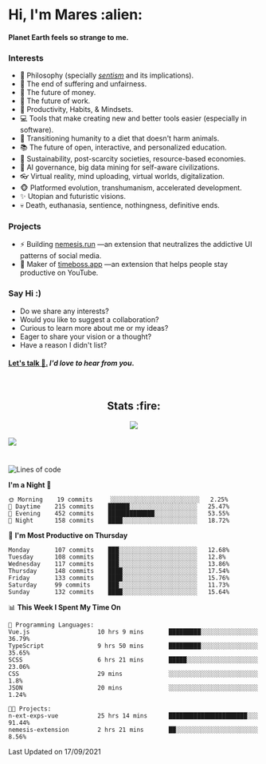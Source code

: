 <h1>Hi, I'm Mares :alien:</h1>

#### Planet Earth feels so strange to me.

### **Interests**

- 🌊 Philosophy (specially [_sentism_][sentismmedium] and its implications).
- 🎯 The end of suffering and unfairness.
- 💸 The future of money.
- 💼 The future of work.
- 🧠 Productivity, Habits, & Mindsets.
- 💻 Tools that make creating new and better tools easier (especially in software).
- 🥗 Transitioning humanity to a diet that doesn't harm animals.
- 📚 The future of open, interactive, and personalized education.
- 🌱 Sustainability, post-scarcity societies, resource-based economies.
- 🤖 AI governance, big data mining for self-aware civilizations.
- 👓 Virtual reality, mind uploading, virtual worlds, digitalization.
- 🐵 Platformed evolution, transhumanism, accelerated development.
- ✨ Utopian and futuristic visions.
- 💀 Death, euthanasia, sentience, nothingness, definitive ends.


### **Projects**

- ⚡ Building [nemesis.run](https://nemesis.run) —an extension that neutralizes the addictive UI patterns of social media.
- 💎 Maker of [timeboss.app](https://timeboss.app) —an extension that helps people stay productive on YouTube.


### **Say Hi :)**

- Do we share any interests?
- Would you like to suggest a collaboration?
- Curious to learn more about me or my ideas?
- Eager to share your vision or a thought?
- Have a reason I didn't list?

#### [Let's talk :wave:.](mailto:mareszhar@gmail.com) _I'd love to hear from you_.

[sentismmedium]: https://medium.com/@mareszhar/born-a-prisoner-a-reflection-about-life-its-struggles-and-a-plan-to-escape-d8566ce9b026

<br>

<h2 align="center">Stats :fire:</h2>

<div align="center">
  <img src="https://github-readme-streak-stats.herokuapp.com?user=mareszhar&theme=black-ice&hide_border=true&stroke=FFFFFF15&ring=DF8FFE&fire=DF8FFE&currStreakLabel=DF8FFE&background=1A232A&currStreakNum=86FFAB&dates=B1AAB3FF">
</div>

<!-- Add or remove this: &dates=B1AAB3FF at the end of the streak stats URL if they get bugged and aren't updating -->

<br>

<img src="https://activity-graph.herokuapp.com/graph?username=mareszhar&theme=nord&bg_color=00000000&color=979797&line=DF8FFE&point=00000000&area=true&hide_border=true">

<br>

<h1></h1>

<!--START_SECTION:waka-->
![Lines of code](https://img.shields.io/badge/From%20Hello%20World%20I%27ve%20Written-119163%20lines%20of%20code-blue)

**I'm a Night 🦉** 

```text
🌞 Morning    19 commits     ░░░░░░░░░░░░░░░░░░░░░░░░░   2.25% 
🌆 Daytime    215 commits    ██████░░░░░░░░░░░░░░░░░░░   25.47% 
🌃 Evening    452 commits    █████████████░░░░░░░░░░░░   53.55% 
🌙 Night      158 commits    ████░░░░░░░░░░░░░░░░░░░░░   18.72%

```
📅 **I'm Most Productive on Thursday** 

```text
Monday       107 commits    ███░░░░░░░░░░░░░░░░░░░░░░   12.68% 
Tuesday      108 commits    ███░░░░░░░░░░░░░░░░░░░░░░   12.8% 
Wednesday    117 commits    ███░░░░░░░░░░░░░░░░░░░░░░   13.86% 
Thursday     148 commits    ████░░░░░░░░░░░░░░░░░░░░░   17.54% 
Friday       133 commits    ████░░░░░░░░░░░░░░░░░░░░░   15.76% 
Saturday     99 commits     ███░░░░░░░░░░░░░░░░░░░░░░   11.73% 
Sunday       132 commits    ████░░░░░░░░░░░░░░░░░░░░░   15.64%

```


📊 **This Week I Spent My Time On** 

```text
💬 Programming Languages: 
Vue.js                   10 hrs 9 mins       █████████░░░░░░░░░░░░░░░░   36.79% 
TypeScript               9 hrs 50 mins       █████████░░░░░░░░░░░░░░░░   35.65% 
SCSS                     6 hrs 21 mins       █████░░░░░░░░░░░░░░░░░░░░   23.06% 
CSS                      29 mins             ░░░░░░░░░░░░░░░░░░░░░░░░░   1.8% 
JSON                     20 mins             ░░░░░░░░░░░░░░░░░░░░░░░░░   1.24%

🐱‍💻 Projects: 
n-ext-exps-vue           25 hrs 14 mins      ██████████████████████░░░   91.44% 
nemesis-extension        2 hrs 21 mins       ██░░░░░░░░░░░░░░░░░░░░░░░   8.56%

```


 Last Updated on 17/09/2021
<!--END_SECTION:waka-->


